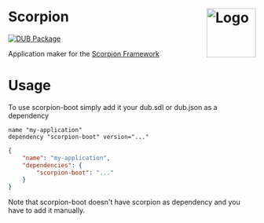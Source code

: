 Scorpion
<img align="right" alt="Logo" width="100" src="https://i.imgur.com/A7ozW1W.png">
=======

[![DUB Package](https://img.shields.io/dub/v/scorpion.svg)](https://code.dlang.org/packages/scorpion)

Application maker for the [Scorpion Framework](https://github.com/scorpion-framwork/scorpion)

Usage
=====

To use scorpion-boot simply add it your dub.sdl or dub.json as a dependency

```sdl
name "my-application"
dependency "scorpion-boot" version="..."
```

```json
{
	"name": "my-application",
	"dependencies": {
		"scorpion-boot": "..."
	}
}
```

Note that scorpion-boot doesn't have scorpion as dependency and you have to add it manually.
